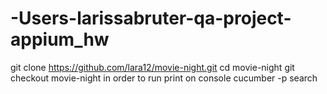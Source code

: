 # -Users-larissabruter-qa-project-appium_hw
git clone https://github.com/lara12/movie-night.git
cd movie-night
git checkout movie-night
in order to run print on console  cucumber  -p search
